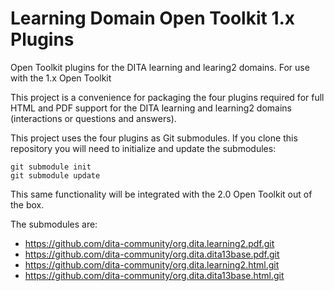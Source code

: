 Learning Domain Open Toolkit 1.x Plugins
=========================

Open Toolkit plugins for the DITA learning and learing2 domains. For use with the 1.x Open Toolkit

This project is a convenience for packaging the four plugins required for full HTML and PDF support for the DITA learning and learning2 domains (interactions or questions and answers).

This project uses the four plugins as Git submodules. If you clone this repository you will need to initialize and update the submodules:

    git submodule init
    git submodule update
    
This same functionality will be integrated with the 2.0 Open Toolkit out of the box.

The submodules are:

* https://github.com/dita-community/org.dita.learning2.pdf.git
* https://github.com/dita-community/org.dita.dita13base.pdf.git
* https://github.com/dita-community/org.dita.learning2.html.git
* https://github.com/dita-community/org.dita.dita13base.html.git
